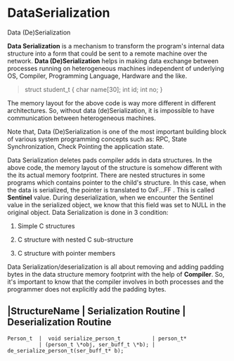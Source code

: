 # DataSerialization
Data (De)Serialization

**Data Serialization** is a mechanism to transform the program's internal data structure into a form that could be sent to a remote machine over the network.
**Data (De)Serialization** helps in making data exchange between processes running on heterogeneous machines independent of underlying OS, Compiler, Programming Language, Hardware and the like.

>struct student_t {
  char name[30];
  int id;
  int no;
}

The memory layout for the above code is way more different in different architectures. So, without data (de)Serialization, it is impossible to have communication between heterogeneous machines.

Note that, Data (De)Serialization is one of the most important building block of various system programming concepts such as: RPC, State Synchronization, Check Pointing the application state.

Data Serialization deletes pads compiler adds in data structures. In the above code, the memory layout of the structure is somehow different with the its actual memory footprint. There are nested structures in some programs which contains pointer to the child's structure. In this case, when the data is serialized, the pointer is translated to 0xF...FF . This is called **Sentinel** value. During deserialization, when we encounter the Sentinel value in the serialized object, we know that this field was set to NULL in the original object.
Data Serialization is done in 3 condition:

1) Simple C structures

2) C structure with nested C sub-structure

3) C structure with pointer members

Data Serialization/deserialization is all about removing and adding padding bytes in the data structure memory footprint with the help of **Compiler**. So, it's important to know that the compiler involves in both processes and the programmer does not explicitly add the padding bytes.

|StructureName |  Serialization Routine  | Deserialization Routine
-----------------------------------------------------------------
    Person_t  |  void serialize_person_t          | person_t*
              | (person_t \*obj, ser_buff_t \*b); |  de_serialize_person_t(ser_buff_t* b);
